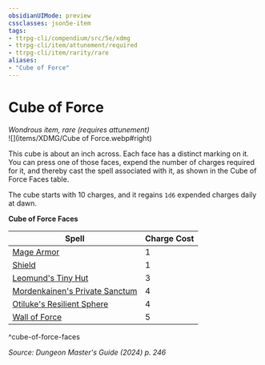 ```yaml
---
obsidianUIMode: preview
cssclasses: json5e-item
tags:
- ttrpg-cli/compendium/src/5e/xdmg
- ttrpg-cli/item/attunement/required
- ttrpg-cli/item/rarity/rare
aliases: 
- "Cube of Force"
---
```

# Cube of Force
*Wondrous item, rare (requires attunement)*  
![](items/XDMG/Cube of Force.webp#right)  


This cube is about an inch across. Each face has a distinct marking on it. You can press one of those faces, expend the number of charges required for it, and thereby cast the spell associated with it, as shown in the Cube of Force Faces table.

The cube starts with 10 charges, and it regains `1d6` expended charges daily at dawn.

**Cube of Force Faces**

| Spell | Charge Cost |
|-------|-------------|
| [Mage Armor](mage-armor-xphb.md) | 1 |
| [Shield](/3-Compendium/CLI/spells/shield-xphb.md) | 1 |
| [Leomund's Tiny Hut](leomunds-tiny-hut-xphb.md) | 3 |
| [Mordenkainen's Private Sanctum](/3-Compendium/CLI/spells/mordenkainens-private-sanctum-xphb.md) | 4 |
| [Otiluke's Resilient Sphere](otilukes-resilient-sphere-xphb.md) | 4 |
| [Wall of Force](/3-Compendium/CLI/spells/wall-of-force-xphb.md) | 5 |
^cube-of-force-faces

*Source: Dungeon Master's Guide (2024) p. 246*